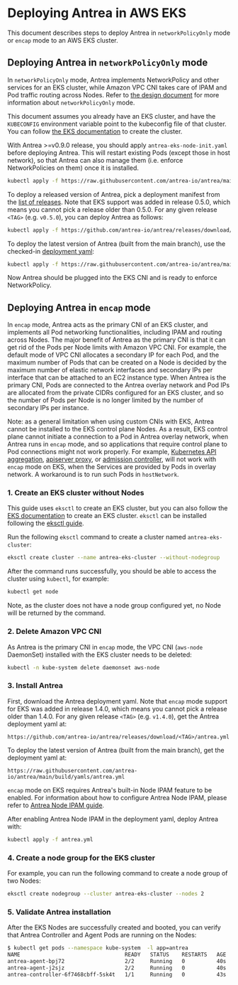 # Deploying Antrea in AWS EKS

This document describes steps to deploy Antrea in `networkPolicyOnly` mode or `encap` mode to an
AWS EKS cluster.

## Deploying Antrea in `networkPolicyOnly` mode

In `networkPolicyOnly` mode, Antrea implements NetworkPolicy and other services for an EKS cluster,
while Amazon VPC CNI takes care of IPAM and Pod traffic routing across Nodes. Refer to
[the design document](design/policy-only.md) for more information about `networkPolicyOnly` mode.

This document assumes you already have an EKS cluster, and have the `KUBECONFIG` environment variable
point to the kubeconfig file of that cluster. You can follow [the EKS documentation](https://docs.aws.amazon.com/eks/latest/userguide/create-cluster.html)
to create the cluster.

With Antrea >=v0.9.0 release, you should apply `antrea-eks-node-init.yaml` before deploying Antrea.
This will restart existing Pods (except those in host network), so that Antrea can also manage them
(i.e. enforce NetworkPolicies on them) once it is installed.

```bash
kubectl apply -f https://raw.githubusercontent.com/antrea-io/antrea/main/build/yamls/antrea-eks-node-init.yml
```

To deploy a released version of Antrea, pick a deployment manifest from the
[list of releases](https://github.com/antrea-io/antrea/releases).
Note that EKS support was added in release 0.5.0, which means you cannot
pick a release older than 0.5.0. For any given release `<TAG>` (e.g. `v0.5.0`),
you can deploy Antrea as follows:

```bash
kubectl apply -f https://github.com/antrea-io/antrea/releases/download/<TAG>/antrea-eks.yml
```

To deploy the latest version of Antrea (built from the main branch), use the
checked-in [deployment yaml](https://github.com/antrea-io/antrea/blob/v2.3.2/build/yamls/antrea-eks.yml):

```bash
kubectl apply -f https://raw.githubusercontent.com/antrea-io/antrea/main/build/yamls/antrea-eks.yml
```

Now Antrea should be plugged into the EKS CNI and is ready to enforce NetworkPolicy.

## Deploying Antrea in `encap` mode

In `encap` mode, Antrea acts as the primary CNI of an EKS cluster, and
implements all Pod networking functionalities, including IPAM and routing across
Nodes. The major benefit of Antrea as the primary CNI is that it can get rid of
the Pods per Node limits with Amazon VPC CNI. For example, the default mode of
VPC CNI allocates a secondary IP for each Pod, and the maximum number of Pods
that can be created on a Node is decided by the maximum number of elastic
network interfaces and secondary IPs per interface that can be attached to an
EC2 instance type. When Antrea is the primary CNI, Pods are connected to the
Antrea overlay network and Pod IPs are allocated from the private CIDRs
configured for an EKS cluster, and so the number of Pods per Node is no longer
limited by the number of secondary IPs per instance.

Note: as a general limitation when using custom CNIs with EKS, Antrea cannot be
installed to the EKS control plane Nodes. As a result, EKS control plane
cannot initiate a connection to a Pod in Antrea overlay network, when Antrea
runs in `encap` mode, and so applications that require control plane to Pod
connections might not work properly. For example, [Kubernetes API aggregation](https://kubernetes.io/docs/concepts/extend-kubernetes/api-extension/apiserver-aggregation),
[apiserver proxy](https://kubernetes.io/docs/tasks/access-application-cluster/access-cluster/#manually-constructing-apiserver-proxy-urls),
or [admission controller](https://kubernetes.io/docs/reference/access-authn-authz/extensible-admission-controllers),
will not work with `encap` mode on EKS, when the Services are provided
by Pods in overlay network. A workaround is to run such Pods in `hostNetwork`.

### 1. Create an EKS cluster without Nodes

This guide uses `eksctl` to create an EKS cluster, but you can also follow the
[EKS documentation](https://docs.aws.amazon.com/eks/latest/userguide/create-cluster.html)
to create an EKS cluster. `eksctl` can be installed following the [eksctl guide](https://docs.aws.amazon.com/eks/latest/userguide/eksctl.html).

Run the following `eksctl` command to create a cluster named `antrea-eks-cluster`:

```bash
eksctl create cluster --name antrea-eks-cluster --without-nodegroup
```

After the command runs successfully, you should be able to access the cluster
using `kubectl`, for example:

```bash
kubectl get node
```

Note, as the cluster does not have a node group configured yet, no Node will be
returned by the command.

### 2. Delete Amazon VPC CNI

As Antrea is the primary CNI in `encap` mode, the VPC CNI (`aws-node` DaemonSet)
installed with the EKS cluster needs to be deleted:

```bash
kubectl -n kube-system delete daemonset aws-node
```

### 3. Install Antrea

First, download the Antrea deployment yaml. Note that `encap` mode support for
EKS was added in release 1.4.0, which means you cannot pick a release older
than 1.4.0. For any given release `<TAG>` (e.g. `v1.4.0`), get the Antrea
deployment yaml at:

```text
https://github.com/antrea-io/antrea/releases/download/<TAG>/antrea.yml
```

To deploy the latest version of Antrea (built from the main branch), get the
deployment yaml at:

```text
https://raw.githubusercontent.com/antrea-io/antrea/main/build/yamls/antrea.yml
```

`encap` mode on EKS requires Antrea's built-in Node IPAM feature to be enabled.
For information about how to configure Antrea Node IPAM, please refer to
[Antrea Node IPAM guide](antrea-ipam.md#running-nodeipam-within-antrea-controller).

After enabling Antrea Node IPAM in the deployment yaml, deploy Antrea with:

```bash
kubectl apply -f antrea.yml
```

### 4. Create a node group for the EKS cluster

For example, you can run the following command to create a node group of two
Nodes:

```bash
eksctl create nodegroup --cluster antrea-eks-cluster --nodes 2
```

### 5. Validate Antrea installation

After the EKS Nodes are successfully created and booted, you can verify that
Antrea Controller and Agent Pods are running on the Nodes:

```bash
$ kubectl get pods --namespace kube-system  -l app=antrea
NAME                                 READY   STATUS    RESTARTS   AGE
antrea-agent-bpj72                   2/2     Running   0          40s
antrea-agent-j2sjz                   2/2     Running   0          40s
antrea-controller-6f7468cbff-5sk4t   1/1     Running   0          43s
```
